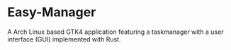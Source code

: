 # Easy-Manager

A Arch Linux based GTK4 application featuring a taskmanager with a user interface (GUI) implemented with Rust.
